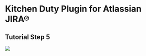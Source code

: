 # Kitchen Duty Plugin for Atlassian JIRA®

## Tutorial Step 5

[![](https://comsysto.github.io/kitchen-duty-plugin-for-atlassian-jira/images/kitchen-duty-teaser.png)](https://comsysto.github.io/kitchen-duty-plugin-for-atlassian-jira/tutorial/08-step-05-planning-page--kitchen-duty-planning-js-controller/)
